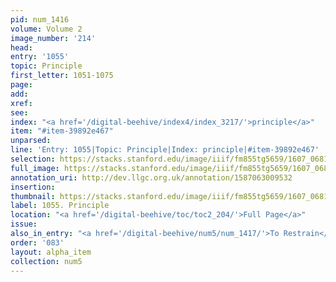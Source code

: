 ```yaml
---
pid: num_1416
volume: Volume 2
image_number: '214'
head:
entry: '1055'
topic: Principle
first_letter: 1051-1075
page:
add:
xref:
see:
index: "<a href='/digital-beehive/index4/index_3217/'>principle</a>"
item: "#item-39892e467"
unparsed:
line: 'Entry: 1055|Topic: Principle|Index: principle|#item-39892e467'
selection: https://stacks.stanford.edu/image/iiif/fm855tg5659/1607_0681/946,3998,2761,452/full/0/default.jpg
full_image: https://stacks.stanford.edu/image/iiif/fm855tg5659/1607_0681/full/full/0/default.jpg
annotation_uri: http://dev.llgc.org.uk/annotation/1587063009532
insertion:
thumbnail: https://stacks.stanford.edu/image/iiif/fm855tg5659/1607_0681/946,3998,600,180/250,/0/default.jpg
label: 1055. Principle
location: "<a href='/digital-beehive/toc/toc2_204/'>Full Page</a>"
issue:
also_in_entry: "<a href='/digital-beehive/num5/num_1417/'>To Restrain</a>"
order: '083'
layout: alpha_item
collection: num5
---
```

